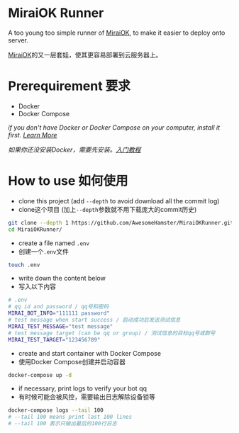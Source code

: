 # MiraiOK Runner

A too young too simple runner of [MiraiOK](https://github.com/LXY1226/MiraiOK), to make it easier to deploy onto server.

[MiraiOK](https://github.com/LXY1226/MiraiOK)的又一层套娃，使其更容易部署到云服务器上。

# Prerequirement 要求

- Docker
- Docker Compose

_if you don't have Docker or Docker Compose on your computer, install it first. [Learn More](https://docs.docker.com/get-started/)_

_如果你还没安装Docker，需要先安装。[入门教程](https://docs.docker.com/get-started/)_

# How to use 如何使用

- clone this project (add `--depth` to avoid download all the commit log)
- clone这个项目 (加上`--depth`参数就不用下载庞大的commit历史)

```bash
git clone --depth 1 https://github.com/AwesomeHamster/MiraiOKRunner.git
cd MiraiOKRunner/
```

- create a file named `.env`
- 创建一个`.env`文件

```bash
touch .env
```

- write down the content below
- 写入以下内容

```bash
# .env
# qq id and password / qq号和密码
MIRAI_BOT_INFO="111111 password"
# test message when start success / 启动成功后发送测试信息
MIRAI_TEST_MESSAGE="test message"
# test message target (can be qq or group) / 测试信息的目标qq号或群号
MIRAI_TEST_TARGET="123456789"
```

- create and start container with Docker Compose
- 使用Docker Compose创建并启动容器

```bash
docker-compose up -d
```

- if necessary, print logs to verify your bot qq
- 有时候可能会被风控，需要输出日志解除设备锁等

```bash
docker-compose logs --tail 100
# --tail 100 means print last 100 lines
# --tail 100 表示只输出最后的100行日志
```
